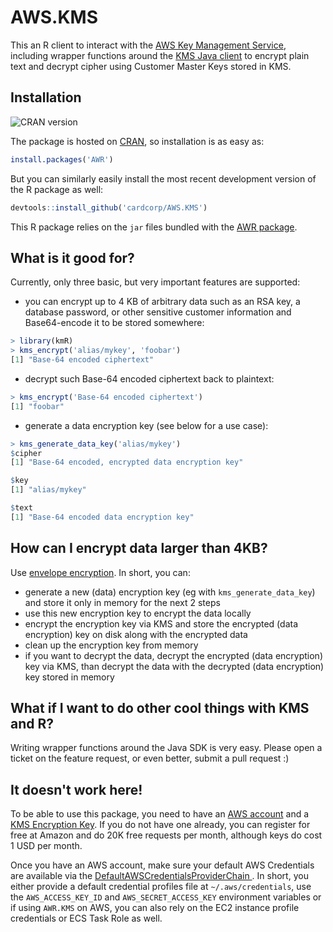 # AWS.KMS

This an R client to interact with the [AWS Key Management Service](https://aws.amazon.com/kms), including wrapper functions around the [KMS Java client](http://docs.aws.amazon.com/AWSJavaSDK/latest/javadoc/com/amazonaws/services/kms/AWSKMSClient.html) to encrypt plain text and decrypt cipher using Customer Master Keys stored in KMS.

## Installation

![CRAN version](http://www.r-pkg.org/badges/version-ago/AWR.KMS)

The package is hosted on [CRAN](https://cran.r-project.org/package=AWR.KMS), so installation is as easy as:

```r
install.packages('AWR')
```

But you can similarly easily install the most recent development version of the R package as well:

```r
devtools::install_github('cardcorp/AWS.KMS')
```

This R package relies on the `jar` files bundled with the [AWR package](https://cran.r-project.org/package=AWR).

## What is it good for?

Currently, only three basic, but very important features are supported:

* you can encrypt up to 4 KB of arbitrary data such as an RSA key, a database password, or other sensitive customer information and Base64-encode it to be stored somewhere:

```r
> library(kmR)
> kms_encrypt('alias/mykey', 'foobar')
[1] "Base-64 encoded ciphertext"
```

* decrypt such Base-64 encoded ciphertext back to plaintext:

```r
> kms_encrypt('Base-64 encoded ciphertext')
[1] "foobar"
```

* generate a data encryption key (see below for a use case):

```r
> kms_generate_data_key('alias/mykey')
$cipher
[1] "Base-64 encoded, encrypted data encryption key"

$key
[1] "alias/mykey"

$text
[1] "Base-64 encoded data encryption key"

```

## How can I encrypt data larger than 4KB?

Use [envelope encryption](http://docs.aws.amazon.com/kms/latest/developerguide/concepts.html#enveloping). In short, you can:

* generate a new (data) encryption key (eg with `kms_generate_data_key`) and store it only in memory for the next 2 steps
* use this new encryption key to encrypt the data locally
* encrypt the encryption key via KMS and store the encrypted (data encryption) key on disk along with the encrypted data
* clean up the encryption key from memory
* if you want to decrypt the data, decrypt the encrypted (data encryption) key via KMS, than decrypt the data with the decrypted (data encryption) key stored in memory

## What if I want to do other cool things with KMS and R?

Writing wrapper functions around the Java SDK is very easy. Please open a ticket on the feature request, or even better, submit a pull request :)

## It doesn't work here!

To be able to use this package, you need to have an [AWS account](https://aws.amazon.com/free) and a [KMS Encryption Key](https://console.aws.amazon.com/iam/home#encryptionKeys). If you do not have one already, you can register for free at Amazon and do 20K free requests per month, although keys do cost 1 USD per month.

Once you have an AWS account, make sure your default AWS Credentials are available via the [DefaultAWSCredentialsProviderChain ](http://docs.aws.amazon.com/sdk-for-java/v1/developer-guide/credentials.html). In short, you either provide a default credential profiles file at `~/.aws/credentials`, use the `AWS_ACCESS_KEY_ID` and `AWS_SECRET_ACCESS_KEY` environment variables or if using `AWR.KMS` on AWS, you can also rely on the EC2 instance profile credentials or ECS Task Role as well.
